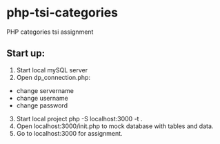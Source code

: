# php-tsi-categories
PHP categories tsi assignment

## Start up:
1. Start local mySQL server
2. Open dp_connection.php:
  - change servername
  - change username
  - change password
3. Start local project php -S localhost:3000 -t . 
4. Open localhost:3000/init.php to mock database with tables and data.
5. Go to localhost:3000 for assignment.
